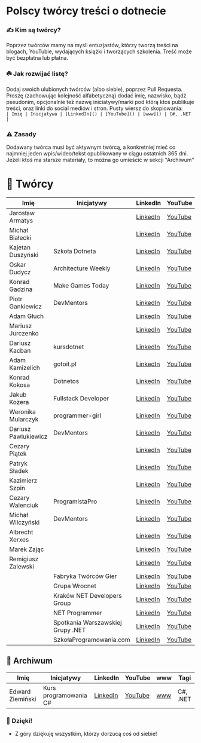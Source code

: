 # Polscy twórcy treści o dotnecie

### ✍️ Kim są twórcy?
Poprzez twórców mamy na mysli entuzjastów, którzy tworzą treści na blogach, YouTubie, wydających książki i tworzących szkolenia. Treść może być bezpłatna lub płatna.

### ☘️ Jak rozwijać listę?
Dodaj swoich ulubionych twórców (albo siebie), poprzez Pull Requesta. Proszę (zachowując kolejność alfabetyczną) dodać imię, nazwisko, bądź pseudonim, opcjonalnie też nazwę iniciatywy/marki pod którą ktoś publikuje treści, oraz linki do social mediów i stron.
Pusty wiersz do skopiowania: <br>
`| Imię | Inicjatywa | [LinkedIn]() | [YouTube]() | [www]() | C#, .NET |`

### ⚠ Zasady
Dodawany twórca musi być aktywnym twórcą, a konkretniej mieć co najmniej jeden wpis/wideo/tekst opublikowany w ciągu ostatnich 365 dni.
Jeżeli ktoś ma starsze materiały, to można go umieścić w sekcji "Archiwum"

# 👥 Twórcy

| Imię  | Inicjatywy | LinkedIn | YouTube | www | Tagi |
| --- | --- | --- | --- | --- | --- |
| Jarosław Armatys | | [LinkedIn](https://www.linkedin.com/in/jarmatys/) | [YouTube](https://www.youtube.com/@jarmatys) | [www](https://armatys.me/) | C#, .NET |
| Michał Białecki | | [LinkedIn](https://www.linkedin.com/in/michal-bialecki/) | [YouTube](https://www.youtube.com/@michalbialeckicom) | [www](https://www.michalbialecki.com/) | C#, .NET |
| Kajetan Duszyński | Szkoła Dotneta | [LinkedIn](https://www.linkedin.com/in/kduszynski/) | [YouTube](https://www.youtube.com/@szkoladotneta) | [www](https://szkoladotneta.pl/) | C#, .NET, Kursy |
| Oskar Dudycz | Architecture Weekly | [LinkedIn](https://www.linkedin.com/in/oskardudycz/) | [YouTube](https://www.youtube.com/@event-driven) | [www](https://www.architecture-weekly.com/) | Event Sourcing |
| Konrad Gadzina | Make Games Today | [LinkedIn](https://www.linkedin.com/in/fenixb3/) | [YouTube](https://www.youtube.com/c/MakeGamesToday) | [www](https://www.facebook.com/MakeGamesToday) | GameDev |
| Piotr Gankiewicz | DevMentors | [LinkedIn]() | [YouTube](https://www.youtube.com/@DevMentorsPL) | [www](https://devmentors.io/) | C#, .NET, Kursy |
| Adam Głuch | | [LinkedIn](https://www.linkedin.com/in/adam-g%C5%82uch-b18561173/) | [YouTube]() | [www](https://dotnetmentor.pl/) | C#, .NET |
| Mariusz Jurczenko | | [LinkedIn]() | [YouTube](https://www.youtube.com/@MariuszJurczenko/videos) | [www](https://dev-hobby.pl/) | C#, .NET |
| Dariusz Kacban | kursdotnet | [LinkedIn](https://www.linkedin.com/in/dariusz-kacban-a7b55a92/?originalSubdomain=pl) | [YouTube](https://www.youtube.com/@kursdotnet) | [www](https://kursdotnet.pl/) | C#, .NET |
| Adam Kamizelich | gotoit.pl | [LinkedIn](https://www.linkedin.com/in/adam-kamizelich) | [YouTube](https://www.youtube.com/channel/UCR-3WcAsd_E_bSsozmW164A) | [www](https://gotoit.pl/) | C#, .NET, Kursy |
| Konrad Kokosa | Dotnetos | [LinkedIn](https://www.linkedin.com/in/kkokosa/) | [YouTube](https://www.youtube.com/@Dotnetos/featured) | [www](http://blog.kokosa.net/) | C#, .NET |
| Jakub Kozera | Fullstack Developer | [LinkedIn](https://www.linkedin.com/in/jakub-kozera/) | [YouTube](https://www.youtube.com/@FullstackDeveloperPL) | [www]() | C#, .NET, Kursy |
| Weronika Mularczyk | programmer-girl | [LinkedIn](https://www.linkedin.com/in/weronika-tobor/) | [YouTube](https://www.youtube.com/@KursAzureDevOps) | [www](https://programmer-girl.com/) | C#, .NET |
| Dariusz Pawlukiewicz | DevMentors | [LinkedIn]() | [YouTube](https://www.youtube.com/@DevMentorsPL) | [www](https://devmentors.io/) | C#, .NET, Kursy |
| Cezary Piątek | | [LinkedIn](https://www.linkedin.com/in/%F0%9F%9B%A0-cezary-pi%C4%85tek-373737185/) | [YouTube](https://www.youtube.com/@cezarypiatek1509) | [www](https://cezarypiatek.github.io/) | C#, .NET |
| Patryk Sładek | | [LinkedIn]() | [YouTube](https://www.youtube.com/@PatrykSladekTech/videos) | [www]() | C#, .NET |
| Kazimierz Szpin | | [LinkedIn](https://www.linkedin.com/in/kazimierz-szpin/) | [YouTube](https://www.youtube.com/@ModestProgrammer) | [www](https://www.modestprogrammer.pl/) | C#, .NET, Kursy |
| Cezary Walenciuk | ProgramistaPro | [LinkedIn](https://www.linkedin.com/in/cezary-walenciuk-35615644/) | [YouTube](https://www.youtube.com/@CezaryWalenciuk) | [www](https://cezarywalenciuk.pl/) | C#, .NET |
| Michał Wilczyński | DevMentors | [LinkedIn]() | [YouTube](https://www.youtube.com/@DevMentorsPL) | [www](https://devmentors.io/) | C#, .NET, Kursy |
| Albrecht Xerxes |  | [LinkedIn]() | [YouTube](https://www.youtube.com/@WOjoElite) | [www](https://www.facebook.com/profile.php?id=100063622165371) | C#, .NET |
| Marek Zając | | [LinkedIn](https://www.linkedin.com/in/zajacmarek92/) | [YouTube](https://www.youtube.com/@zajacmarek) | [www]() | C#, .NET |
| Remigiusz Zalewski | | [LinkedIn]() | [YouTube](https://www.youtube.com/@remigiuszzalewski) | [www]() | C#, .NET |
|  | Fabryka Twórców Gier | [LinkedIn]() | [YouTube](https://www.youtube.com/@FabrykaTworcowGier/videos) | [www]() | GameDev |
|  | Grupa Wrocnet | [LinkedIn](https://www.linkedin.com/company/wroc%C5%82aw-net-user-group/) | [YouTube](https://www.youtube.com/@GrupaWrocnet) | [www]() | C#, .NET |
|  | Kraków NET Developers Group | [LinkedIn]() | [YouTube](https://www.youtube.com/@krakownetdevelopersgroup7840) | [www]() | C#, .NET |
|  | NET Programmer | [LinkedIn]() | [YouTube](https://www.youtube.com/@net-programmer) | [www]() | C#, .NET |
|  | Spotkania Warszawskiej Grupy .NET | [LinkedIn]() | [YouTube](https://www.youtube.com/@wgnet) | [www](https://www.meetup.com/WG-NET/) | C#, .NET |
|  | SzkołaProgramowania.com | [LinkedIn]() | [YouTube](https://www.youtube.com/@szkolaprogramowaniacom) | [www](https://szkolaprogramowania.com/) | C#, .NET |

## 👥 Archiwum

| Imię  | Inicjatywy | LinkedIn | YouTube | www | Tagi |
| --- | --- | --- | --- | --- | --- |
| Edward Ziemiński | Kurs programowania C# | [LinkedIn]() | [YouTube](https://www.youtube.com/@kursprogramowaniac1606/videos) | [www](https://kurscsharp.pl/) | C#, .NET |

### 🙏 Dzięki!
* Z góry dziękuję wszystkim, którzy dorzucą coś od siebie!
